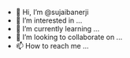 - 👋 Hi, I’m @sujaibanerji
- 👀 I’m interested in ...
- 🌱 I’m currently learning ...
- 💞️ I’m looking to collaborate on ...
- 📫 How to reach me ...

<!---
sujaibanerji/sujaibanerji is a ✨ special ✨ repository because its `README.md` (this file) appears on your GitHub profile.
You can click the Preview link to take a look at your changes.
--->
